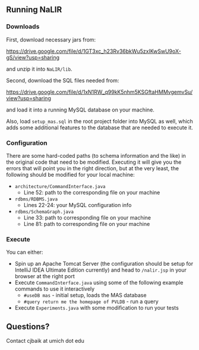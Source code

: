 ## Running NaLIR 

### Downloads

First, download necessary jars from:

https://drive.google.com/file/d/1GT3xc_h23Rv36bkWu5zxIKwSwU9oX-gS/view?usp=sharing

and unzip it into `NaLIR/lib`.

Second, download the SQL files needed from:

https://drive.google.com/file/d/1xN1RW_q99kK5nhm5KSGftaHMMvgemvSu/view?usp=sharing

and load it into a running MySQL database on your machine.

Also, load `setup_mas.sql` in the root project folder into MySQL as well, which adds some additional features to the database that are needed to execute it.

### Configuration

There are some hard-coded paths (to schema information and the like) in the original code that need to be modified. Executing it will give you the errors that will point you in the right direction, but at the very least, the following should be modified for your local machine:

* `architecture/CommandInterface.java`
    * Line 52: path to the corresponding file on your machine
* `rdbms/RDBMS.java`
    * Lines 22-24: your MySQL configuration info
* `rdbms/SchemaGraph.java`
    * Line 33: path to corresponding file on your machine
    * Line 81: path to corresponding file on your machine

### Execute

You can either:
* Spin up an Apache Tomcat Server (the configuration should be setup for IntelliJ IDEA Ultimate Edition currently) and head to `/nalir.jsp` in your browser at the right port
* Execute `CommandInterface.java` using some of the following example commands to use it interactively
    * `#useDB mas` - initial setup, loads the MAS database
    * `#query return me the homepage of PVLDB` - run a query
* Execute `Experiments.java` with some modification to run your tests

## Questions?

Contact cjbaik at umich dot edu
